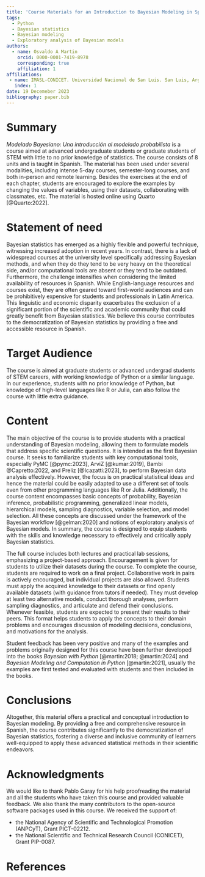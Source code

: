 ```yaml
---
title: 'Course Materials for an Introduction to Bayesian Modeling in Spanish'
tags:
  - Python
  - Bayesian statistics
  - Bayesian modeling
  - Exploratory analysis of Bayesian models
authors:
  - name: Osvaldo A Martin
    orcid: 0000-0001-7419-8978
    corresponding: true
    affiliation: 1
affiliations:
 - name: IMASL-CONICET. Universidad Nacional de San Luis. San Luis, Argentina
   index: 1
date: 19 Decemeber 2023
bibliography: paper.bib
---
```


# Summary


*Modelado Bayesiano: Una introducción al modelado probabilista* is a course aimed at advanced undergraduate students or graduate students of STEM with little to no prior knowledge of statistics. The course consists of 8 units and is taught in Spanish. The material has been used under several modalities, including intense 5-day courses, semester-long courses, and both in-person and remote learning. Besides the exercises at the end of each chapter, students are encouraged to explore the examples by changing the values of variables, using their datasets, collaborating with classmates, etc. The material is hosted online using Quarto [@Quarto:2022].


# Statement of need

Bayesian statistics has emerged as a highly flexible and powerful technique, witnessing increased adoption in recent years. In contrast, there is a lack of widespread courses at the university level specifically addressing Bayesian methods, and when they do they tend to be very heavy on the theoretical side, and/or computational tools are absent or they tend to be outdated. Furthermore, the challenge intensifies when considering the limited availability of resources in Spanish. While English-language resources and courses exist, they are often geared toward first-world audiences and can be prohibitively expensive for students and professionals in Latin America. This linguistic and economic disparity exacerbates the exclusion of a significant portion of the scientific and academic community that could greatly benefit from Bayesian statistics. We believe this course contributes to the democratization of Bayesian statistics by providing a free and accessible resource in Spanish.


# Target Audience

The course is aimed at graduate students or advanced undergrad students of STEM careers, with working knowledge of Python or a similar language. In our experience, students with no prior knowledge of Python, but knowledge of high-level languages like R or Julia, can also follow the course with little extra guidance. 

# Content

The main objective of the course is to provide students with a practical understanding of Bayesian modeling, allowing them to formulate models that address specific scientific questions. It is intended as the first Bayesian course. It seeks to familiarize students with key computational tools, especially PyMC [@pymc:2023], ArviZ [@kumar:2019], Bambi @Capretto:2022, and Preliz [@Icazatti:2023], to perform Bayesian data analysis effectively. However, the focus is on practical statistical ideas and hence the material could be easily adapted to use a different set of tools even from other programming languages like R or Julia. Additionally, the course content encompasses basic concepts of probability, Bayesian inference, probabilistic programming, generalized linear models, hierarchical models, sampling diagnostics, variable selection, and model selection. All these concepts are discussed under the framework of the Bayesian workflow [@gelman:2020] and notions of exploratory analysis of Bayesian models. In summary, the course is designed to equip students with the skills and knowledge necessary to effectively and critically apply Bayesian statistics. 


The full course includes both lectures and practical lab sessions, emphasizing a project-based approach. Encouragement is given for students to utilize their datasets during the course. To complete the course, students are required to work on a final project. Collaborative work in pairs is actively encouraged, but individual projects are also allowed. Students must apply the acquired knowledge to their datasets or find openly available datasets (with guidance from tutors if needed). They must develop at least two alternative models, conduct thorough analyses, perform sampling diagnostics, and articulate and defend their conclusions. Whenever feasible, students are expected to present their results to their peers. This format helps students to apply the concepts to their domain problems and encourages discussion of modeling decisions, conclusions, and motivations for the analysis.

Student feedback has been very positive and many of the examples and problems originally designed for this course have been further developed into the books *Bayesian with Python* [@martin:2018; @martin:2024] and *Bayesian Modeling and Computation in Python* [@martin:2021], usually the examples are first tested and evaluated with students and then included in the books.

# Conclusions

Altogether, this material offers a practical and conceptual introduction to Bayesian modeling. By providing a free and comprehensive resource in Spanish, the course contributes significantly to the democratization of Bayesian statistics, fostering a diverse and inclusive community of learners well-equipped to apply these advanced statistical methods in their scientific endeavors.

# Acknowledgments

We would like to thank Pablo Garay for his help proofreading the material and all the students who have taken this course and provided valuable feedback. We also thank the many contributors to the open-source software packages used in this course. We received the support of:

* the National Agency of Scientific and Technological Promotion (ANPCyT), Grant PICT-02212.
* the National Scientific and Technical Research Council (CONICET), Grant PIP-0087.

# References
